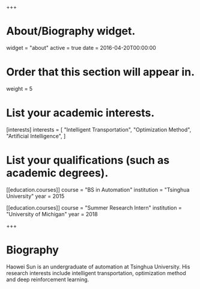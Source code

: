 +++
# About/Biography widget.
widget = "about"
active = true
date = 2016-04-20T00:00:00

# Order that this section will appear in.
weight = 5

# List your academic interests.
[interests]
  interests = [
    "Intelligent Transportation",
    "Optimization Method",
    "Artificial Intelligence",
  ]

# List your qualifications (such as academic degrees).

[[education.courses]]
  course = "BS in Automation"
  institution = "Tsinghua University"
  year = 2015

[[education.courses]]
  course = "Summer Research Intern"
  institution = "University of Michigan"
  year = 2018
 
+++

# Biography

Haowei Sun is an undergraduate of automation at Tsinghua University. His research interests include intelligent transportation, optimization method and deep reinforcement learning.
